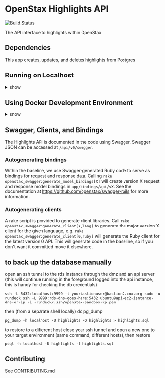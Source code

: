 # OpenStax Highlights API

[![Build Status](https://travis-ci.com/openstax/open-search.svg?branch=master)](https://travis-ci.com/openstax/highlights-api)

The API interface to highlights within OpenStax

## Dependencies

This app creates, updates, and deletes highlights from Postgres


## Running on Localhost
<details>
<summary>show</summary>
  
### Configuration

copy the secrets.yml.example to secrets.yml

### Setup

```
$> bundle install
```

### Generating files with the Swagger JSON

Run `rake write_swagger_json` to write Swagger JSON files to `tmp/swagger` for each major API version.

### Tests

Run the tests with `rspec` or `rake`.

</details>

## Using Docker Development Environment

<details>
<summary>show</summary>
Start the environment by running

```
docker-compose up
```

once this completes, leave it running and you can access the api locally. eg: at the url http://localhost:4004/highlights/api/v0/info

### Test

Run the tests with

```
docker-compose run api rake spec
```

</details>

## Swagger, Clients, and Bindings

The Highlights API is documented in the code using Swagger.  Swagger JSON can be accessed at `/api/v0/swagger`.

### Autogenerating bindings

Within the baseline, we use Swagger-generated Ruby code to serve as bindings for request and response data.  Calling
`rake openstax_swagger:generate_model_bindings[X]` will create version X request and response model bindings in `app/bindings/api/vX`.
See the documentation at https://github.com/openstax/swagger-rails for more information.

### Autogenerating clients

A rake script is provided to generate client libraries.  Call
`rake openstax_swagger:generate_client[X,lang]` to generate the major version X client for the given language, e.g.
`rake openstax_swagger:generate_client[0,ruby]` will generate the Ruby client for the latest version 0 API.  This
will generate code in the baseline, so if you don't want it committed move it elsewhere.


## to back up the database manually
open an ssh tunnel to the rds instance through the dmz and an api server (this will continue running in the foreground logged into the api instance, this is handy for checking the db credentials)
```
ssh -L 5432:localhost:9999 -t yourbastionuser@bastion2.cnx.org sudo -u rundeck ssh -L 9999:rds-dns-goes-here:5432 ubuntu@api-ec2-isntance-dns-or-ip -i ~rundeck/.ssh/openstax-sandbox-kp.pem
```
then (from a separate shell locally) do pg_dump
```
pg_dump -h localhost -U highlights -O highlights > highlights.sql
```

to restore to a different host close your ssh tunnel and open a new one to your target environment (same command, different hosts), then restore
```
psql -h localhost -U highlights -f highlights.sql
```

## Contributing

See [CONTRIBUTING.md](./CONTRIBUTING.md)
